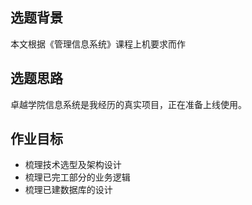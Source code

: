 ## 选题背景
本文根据《管理信息系统》课程上机要求而作

## 选题思路
卓越学院信息系统是我经历的真实项目，正在准备上线使用。

## 作业目标
- 梳理技术选型及架构设计
- 梳理已完工部分的业务逻辑
- 梳理已建数据库的设计